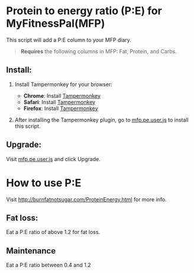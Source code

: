 # Protein to energy ratio (P:E) for MyFitnessPal(MFP)
This script will add a P:E column to your MFP diary.
> __Requires__ the following columns in MFP: Fat, Protein, and Carbs.

## Install:
1. Install Tampermonkey for your browser:
   * __Chrome__: Install [Tampermonkey](https://chrome.google.com/webstore/detail/dhdgffkkebhmkfjojejmpbldmpobfkfo)
   * __Safari__: Install [Tampermonkey](https://tampermonkey.net/?ext=dhdg&browser=safari)
   * __Firefox__: Install [Tampermonkey](https://addons.mozilla.org/en-US/firefox/addon/tampermonkey/)

2. After installing the Tampermonkey plugin, go to [mfp.pe.user.js](https://github.com/karin-b/mfp-pe-userscript/raw/master/mfp.pe.user.js) to install this script.

## Upgrade:
Visit [mfp.pe.user.js](https://github.com/karin-b/mfp-pe-userscript/raw/master/mfp.pe.user.js) and click Upgrade.

# How to use P:E
Visit http://burnfatnotsugar.com/ProteinEnergy.html for more info.

## Fat loss:
Eat a P:E ratio of above 1.2 for fat loss.

## Maintenance
Eat a P:E ratio between 0.4 and 1.2
